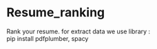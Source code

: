 # Resume_ranking
Rank your resume.
for extract data we use library :<br>
     <t> pip install pdfplumber, spacy
